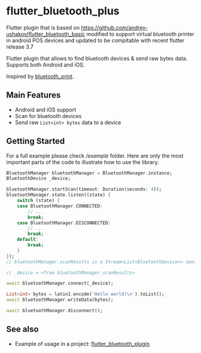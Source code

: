 # flutter_bluetooth_plus

Flutter plugin that is based on https://github.com/andrey-ushakov/flutter_bluetooth_basic
modified to support virtual bluetooth printer in android POS devices and updated to be compitable with recent flutter release 3.7


Flutter plugin that allows to find bluetooth devices & send raw bytes data.
Supports both Android and iOS.

Inspired by [bluetooth_print](https://github.com/thon-ju/bluetooth_print).


## Main Features
* Android and iOS support
* Scan for bluetooth devices
* Send raw `List<int> bytes` data to a device


## Getting Started

For a full example please check */example* folder. Here are only the most important parts of the code to illustrate how to use the library.

```dart
BluetoothManager bluetoothManager = BluetoothManager.instance;
BluetoothDevice _device;

bluetoothManager.startScan(timeout: Duration(seconds: 4));
bluetoothManager.state.listen((state) {
    switch (state) {
    case BluetoothManager.CONNECTED:
        // ...
        break;
    case BluetoothManager.DISCONNECTED:
        // ...
        break;
    default:
        break;
    }
});
// bluetoothManager.scanResults is a Stream<List<BluetoothDevice>> sending the found devices.

// _device = <from bluetoothManager.scanResults>

await bluetoothManager.connect(_device);

List<int> bytes = latin1.encode('Hello world!\n').toList();
await bluetoothManager.writeData(bytes);

await bluetoothManager.disconnect();
```

## See also
* Example of usage in a project: [flutter_bluetooth_plugin](https://github.com/migaber/flutter_bluetooth_plugin/example)
